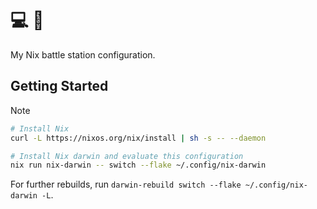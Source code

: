 # 💻 🚀

My Nix battle station configuration.

## Getting Started

> [!NOTE]
> ```bash
> # Install Nix
> curl -L https://nixos.org/nix/install | sh -s -- --daemon
>
> # Install Nix darwin and evaluate this configuration
> nix run nix-darwin -- switch --flake ~/.config/nix-darwin
> ```

For further rebuilds, run `darwin-rebuild switch --flake ~/.config/nix-darwin -L`.
